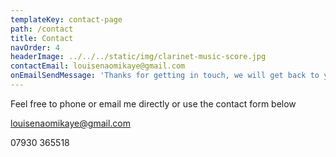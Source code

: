 ```yaml
---
templateKey: contact-page
path: /contact
title: Contact
navOrder: 4
headerImage: ../../../static/img/clarinet-music-score.jpg
contactEmail: louisenaomikaye@gmail.com
onEmailSendMessage: 'Thanks for getting in touch, we will get back to you soon'
---
```

Feel free to phone or email me directly or use the contact form below

louisenaomikaye@gmail.com

07930 365518
